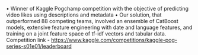 • Winner of Kaggle Pogchamp competition with the objective of predicting video likes using descriptions and metadata
• Our solution, that outperformed 88 competing teams, involved an ensemble of CatBoost models, extensive feature
engineering with date and language features, and training on a joint feature space of tf-idf vectors and tabular data.
Competition link - https://www.kaggle.com/competitions/kaggle-pog-series-s01e01/leaderboard
